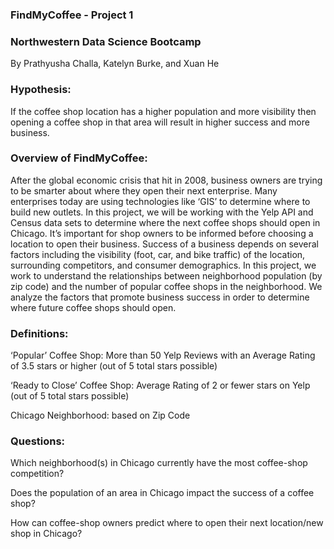 ### FindMyCoffee - Project 1 
### Northwestern Data Science Bootcamp 

By Prathyusha Challa, Katelyn Burke, and Xuan He 

### Hypothesis:
If the coffee shop location has a higher population and more visibility then opening a coffee shop in that area will result in higher success and more business. 

### Overview of FindMyCoffee: 

After the global economic crisis that hit in 2008, business owners are trying to be smarter about where they open their next enterprise. Many enterprises today are using technologies like ‘GIS’ to determine where to build new outlets. In this project, we will be working with the Yelp API and Census data sets to determine where the next coffee shops should open in Chicago. It’s important for shop owners to be informed before choosing a location to open their business. Success of a business depends on several factors including the visibility (foot, car, and bike traffic) of the location, surrounding competitors, and consumer demographics. In this project, we work to understand the relationships between neighborhood population (by zip code) and the number of popular coffee shops in the neighborhood. We analyze the factors that promote business success in order to determine where future coffee shops should open. 

### Definitions: 
‘Popular’ Coffee Shop: More than 50 Yelp Reviews with an Average Rating of 3.5 stars or higher (out of 5 total stars possible)

‘Ready to Close’ Coffee Shop: Average Rating of 2 or fewer stars on Yelp (out of 5 total stars possible)

Chicago Neighborhood: based on Zip Code 

### Questions: 
Which neighborhood(s) in Chicago currently have the most coffee-shop competition? 

Does the population of an area in Chicago impact the success of a coffee shop?

How can coffee-shop owners predict where to open their next location/new shop in Chicago?
